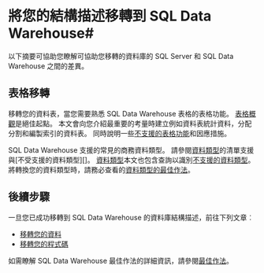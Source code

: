 <properties
   pageTitle="將您的結構描述移轉到 SQL Data Warehouse |Microsoft Azure"
   description="移轉您的結構描述至 Azure SQL Data Warehouse，開發解決方案的秘訣。"
   services="sql-data-warehouse"
   documentationCenter="NA"
   authors="jrowlandjones"
   manager="barbkess"
   editor=""/>

<tags
   ms.service="sql-data-warehouse"
   ms.devlang="NA"
   ms.topic="article"
   ms.tgt_pltfrm="NA"
   ms.workload="data-services"
   ms.date="08/25/2016"
   ms.author="jrj;barbkess;sonyama"/>

# <a name="migrate-your-schema-to-sql-data-warehouse"></a>將您的結構描述移轉到 SQL Data Warehouse#

以下摘要可協助您瞭解可協助您移轉的資料庫的 SQL Server 和 SQL Data Warehouse 之間的差異。

## <a name="table-migration"></a>表格移轉

移轉您的資料表，當您需要熟悉 SQL Data Warehouse 表格的表格功能。  [表格概觀][]是絕佳起點。  本文會向您介紹最重要的考量時建立例如資料表統計資料，分配分割和編製索引的資料表。  同時說明一些[不支援的表格功能][]和因應措施。

SQL Data Warehouse 支援的常見的商務資料類型。  請參閱[資料類型][]的清單支援與[不受支援的資料類型][]。  [資料類型][]本文也包含查詢以識別[不支援的資料類型][]。  將轉換您的資料類型時，請務必查看的[資料類型的最佳作法][]。

## <a name="next-steps"></a>後續步驟
一旦您已成功移轉到 SQL Data Warehouse 的資料庫結構描述，前往下列文章︰

- [移轉您的資料][]
- [移轉您的程式碼][]

如需瞭解 SQL Data Warehouse 最佳作法的詳細資訊，請參閱[最佳作法][]。

<!--Image references-->

<!--Article references-->
[移轉您的程式碼]: ./sql-data-warehouse-migrate-code.md
[移轉您的資料]: ./sql-data-warehouse-migrate-data.md
[最佳作法]: ./sql-data-warehouse-best-practices.md
[表格概觀]: ./sql-data-warehouse-tables-overview.md
[不支援的表格功能]: ./sql-data-warehouse-tables-overview.md#unsupported-table-features
[資料類型]: ./sql-data-warehouse-tables-data-types.md
[不支援的資料類型]: ./sql-data-warehouse-tables-data-types.md#unsupported-data-types
[資料類型的最佳作法]: ./sql-data-warehouse-tables-data-types.md#data-type-best-practices

<!--MSDN references-->


<!--Other Web references-->
